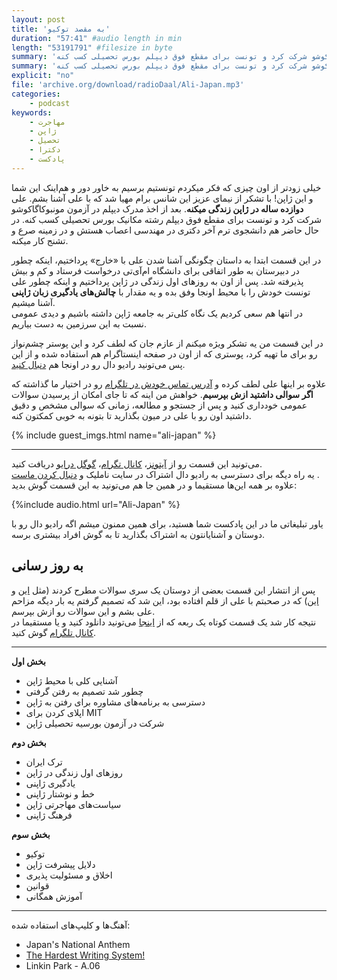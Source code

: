 ```yaml
---
layout: post
title: 'به مقصد توکیو'
duration: "57:41" #audio length in min
length: "53191791" #filesize in byte
summary: 'علی دوازده ساله در ژاپن زندگی میکنه. بعد از اخذ مدرک دیپلم در آزمون مونبوکاگاکوشو شرکت کرد و تونست برای مقطع فوق دیپلم بورس تحصیلی کسب کنه.'
summary: 'علی دوازده ساله در ژاپن زندگی میکنه. بعد از اخذ مدرک دیپلم در آزمون مونبوکاگاکوشو شرکت کرد و تونست برای مقطع فوق دیپلم بورس تحصیلی کسب کنه.'
explicit: "no"
file: 'archive.org/download/radioDaal/Ali-Japan.mp3'
categories:
    - podcast
keywords:
    - مهاجرت
    - ژاپن
    - تحصیل
    - دکترا
    - پادکست
---
```

خیلی زودتر از اون چیزی که فکر میکردم تونستیم برسیم به خاور دور و هم‌اینک این شما و این ژاپن! با تشکر از نیمای عزیز این شانس برام مهیا شد که با علی آشنا بشم. علی **دوازده ساله در ژاپن زندگی میکنه**. بعد از اخذ مدرک دیپلم در آزمون مونبوکاگاکوشو شرکت کرد و تونست برای مقطع فوق دیپلم رشته مکانیک بورس تحصیلی کسب کنه. در حال حاضر هم دانشجوی ترم آخر دکتری در مهندسی اعصاب هستش و در زمینه صرع و تشنج کار میکنه.


در این قسمت ابتدا به داستان چگونگی آشنا شدن علی با «خارج» پرداختیم، اینکه چطور در دبیرستان به طور اتفاقی برای دانشگاه ام‌آی‌تی درخواست فرستاد و کم و بیش پذیرفته شد. پس از اون به روزهای اول زندگی در ژاپن پرداختیم و اینکه چطور علی تونست خودش را با محیط اونجا وفق بده و یه مقدار با **چالش‌های یادگیری زبان ژاپنی** آشنا میشیم.  
در انتها هم سعی کردیم یک نگاه کلی‌تر به جامعه ژاپن داشته باشیم و دیدی عمومی نسبت به این سرزمین به دست بیاریم.

در این قسمت من یه تشکر ویژه میکنم از عازم جان که لطف کرد و این پوستر چشم‌نواز رو برای ما تهیه کرد، پوستری که از اون در صفحه اینستاگرام هم استفاده شده و از این پس می‌تونید رادیو دال رو در اونجا هم [دنبال کنید](https://instagram.com/radioDaal).

علاوه بر اینها علی لطف کرده و [آدرس تماس خودش در تلگرام](https://t.me/Ali_from_Japan) رو در اختیار ما گذاشته که **اگر سوالی داشتید ازش بپرسیم**. خواهش من اینه که تا جای امکان از پرسیدن سوالات عمومی خودداری کنید و پس از جستجو و مطالعه، زمانی که سوالی مشخص و دقیق داشتید اون رو با علی در میون بگذارید تا بتونه به خوبی کمکتون کنه.

{% include guest_imgs.html name="ali-japan" %}

<hr>

می‌تونید این قسمت رو از [آیتونز](http://apple.co/2go4xdT)، [کانال تگرام](https://t.me/radioDaal)، [گوگل درایو](http://bit.ly/daal-15) دریافت کنید.  
یه راه دیگه برای دسترسی به رادیو دال اشتراک در سایت ناملیک و [دنبال کردن ماست](http://namlik.me/channel/%D8%B1%D8%A7%D8%AF%DB%8C%D9%88%20%D8%AF%D8%A7%D9%84)
.  
علاوه بر همه این‌ها مستقیما و در همین جا هم می‌تونید به این قسمت گوش بدید:

{%include audio.html url="Ali-Japan" %}

یاور تبلیغاتی ما در این پادکست شما هستید، برای همین ممنون میشم اگه رادیو دال رو با دوستان و آشنایانتون به اشتراک بگذارید تا به گوش افراد بیشتری برسه.  


## به روز رسانی
پس از انتشار این قسمت بعضی از دوستان یک سری سوالات مطرح کردند (مثل [این](https://twitter.com/__shaghayegh/status/968262115684478976) و [این](https://twitter.com/yusef_s2008/status/968237911417094144)) که در صحبتم با علی از قلم افتاده بود، این شد که تصمیم گرفتم یه بار دیگه مزاحم علی بشم و این سوالات رو ازش بپرسم.  
نتیجه کار شد یک قسمت کوتاه یک ربعه که از [اینجا](http://bit.ly/2Fv9wc6) می‌تونید دانلود کنید و یا مستقیما در [کانال تلگرام](t.me/radioDaal/103) گوش کنید.


<hr>

**بخش اول**
- آشنایی کلی با محیط ژاپن
- چطور شد تصمیم به رفتن گرفتی
- دسترسی به برنامه‌های مشاوره برای رفتن به ژاپن
- اپلای کردن برای MIT
- شرکت در آزمون بورسیه تحصیلی ژاپن

**بخش دوم**
- ترک ایران
- روزهای اول زندگی در ژاپن
- یادگیری ژاپنی
- خط و نوشتار ژاپنی
- سیاست‌های مهاجرتی ژاپن
- فرهنگ ژاپنی

**بخش سوم**
- توکیو
- دلایل پیشرفت ژاپن
- اخلاق و مسئولیت پذیری
- قوانین
- آموزش همگانی

<hr>

آهنگ‌ها و کلیپ‌های استفاده شده:
<div dir="ltr">
<ul>
<li>Japan's National Anthem</li>
<li><a href="https://www.youtube.com/watch?v=bcdYKxHT8kY">The Hardest Writing System!</a></li>
<li>Linkin Park - A.06</li>
</ul>
</div>
